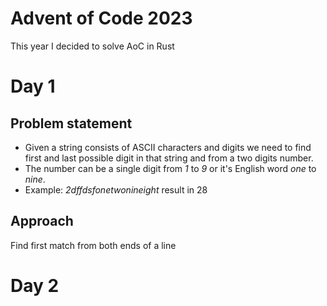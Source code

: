 # Advent of Code 2023
This year I decided to solve AoC in Rust

# Day 1
## Problem statement
- Given a string consists of ASCII characters and digits we need to find first and last possible
digit in that string and from a two digits number. 
- The number can be a single digit from *1* to *9* or it's English word *one* to *nine*.
- Example: *2dffdsfonetwonineight* result in 28
## Approach
Find first match from both ends of a line

# Day 2

